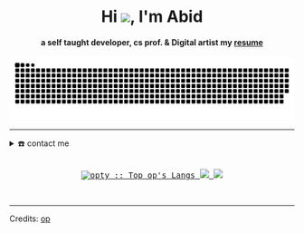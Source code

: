 <div align="center">
<h1 align="center">Hi <img width="35" src="https://github.com/op10y/op10y/blob/output/github-contribution-grid-snake.svg"#gh-dark-mode-only>, I'm Abid</h1>
  <h4 align="center">a self taught developer, cs prof. & Digital artist my <a href="https://github.com/op10y/" target="_blank">resume</a></h4>
</div>
<div align="center">
  <a href="https://op10y.github.io/profile-card/">
  <img  src="https://github.com/1999AZZAR/1999AZZAR/blob/main/resources/img/grid-snake.svg"
       alt="snake" /></a>
</div>

-----
<details>
  <summary>☎️ contact me</summary>
  <div>
  <samp>
    <h2 align="center">you can reach me by:</h2>
    <p align="center">
      <br/>
     <a href="https://fb.com/abidhussaindar" target="blank"><img align="center"
         src="https://img.shields.io/badge/facebook-4267B2.svg?style=for-the-badge&logo=facebook&logoColor=white"
         alt="opty" height="30"/></a>
      <a href="https://instagram.com/0ptyx" target="blank"><img align="center"
         src="https://img.shields.io/badge/instagram-%23E4405F.svg?style=for-the-badge&logo=Instagram&logoColor=white"
         alt="optyx" height="30"/></a>
     </p>
    <p align="center">
      <a href="mailto:blurnonymous@gmail.com" target="blank"><img align="center"
         src="https://img.shields.io/badge/gmail-EA4335.svg?style=for-the-badge&logo=gmail&logoColor=white"
         alt="blur" height="30"/></a>
      <br>
    </p>
 </samp>
</div>
</details>
<br>
  <div>
  <samp>
        <p align="center">
          <a href="https://github.com/op10y/">
            <img width="25.5%" src="https://github-readme-stats.vercel.app/api/top-langs/?username=op10y&langs_count=10&theme=highcontrast&layout=compact"
          alt="opty :: Top op's Langs " />
          <img width="30.5%" src="https://github-readme-stats.vercel.app/api?username=op10y&show_icons=true&theme=highcontrast&hide=issues=true" />
          <img width="30.5%" src="https://github-readme-streak-stats.herokuapp.com/?user=op10y&theme=highcontrast" />
          </a>
       </p>
     <br>
     </samp>
  </div>    
</details>

  -----
Credits: [op](https://op10y.github.io/profile-card/)

